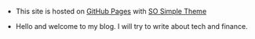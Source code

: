 * This site is hosted on [GitHub Pages](https://pages.github.com/) with [SO Simple Theme](https://github.com/mmistakes/so-simple-theme)

- Hello and welcome to my blog. I will try to write about tech and finance.